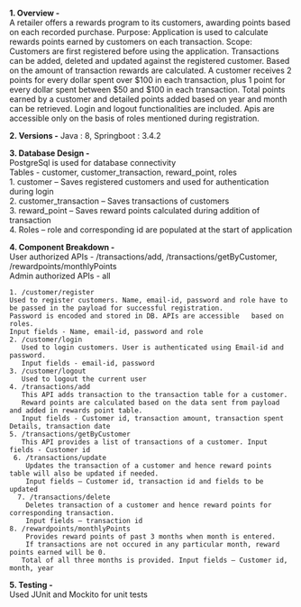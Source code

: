**1. Overview -**  
  A retailer offers a rewards program to its customers, awarding points based on each recorded purchase.
  Purpose: Application is used to calculate rewards points earned by customers on each transaction. 
  Scope: Customers are first registered before using the application. Transactions can be added, deleted and updated against the registered customer. Based on the amount of transaction         rewards are calculated. A customer receives 2 points for every dollar spent over $100 in each transaction, plus 1 point for every dollar spent between $50 and $100 in each transaction. Total points earned by a customer and detailed points added based on year and month can be retrieved. Login and logout functionalities are included. Apis are accessible only on the basis of roles mentioned during registration.

**2. Versions -**
   Java : 8, 
   Springboot : 3.4.2

**3.  Database Design -**  
  PostgreSql is used for database connectivity  
  Tables - customer, customer_transaction, reward_point, roles  
      1.	customer – Saves registered customers and used for authentication during login  
      2.	customer_transaction – Saves transactions of customers  
      3.	reward_point – Saves reward points calculated during addition of transaction  
      4.	Roles – role and corresponding id are populated at the start of application


**4. Component Breakdown -**  
    User authorized APIs - /transactions/add, /transactions/getByCustomer, /rewardpoints/monthlyPoints  
    Admin authorized APIs - all
  
    1. /customer/register  
    Used to register customers. Name, email-id, password and role have to be passed in the payload for successful registration.  
    Password is encoded and stored in DB. APIs are accessible   based on roles.  
    Input fields - Name, email-id, password and role
    2. /customer/login
       Used to login customers. User is authenticated using Email-id and password.  
       Input fields - email-id, password
    3. /customer/logout  
       Used to logout the current user
    4. /transactions/add
       This API adds transaction to the transaction table for a customer.  
       Reward points are calculated based on the data sent from payload and added in rewards point table.  
       Input fields - Customer id, transaction amount, transaction spent Details, transaction date
    5. /transactions/getByCustomer
       This API provides a list of transactions of a customer. Input fields - Customer id
     6. /transactions/update  
        Updates the transaction of a customer and hence reward points table will also be updated if needed.  
        Input fields – Customer id, transaction id and fields to be updated
      7. /transactions/delete  
        Deletes transaction of a customer and hence reward points for corresponding transaction.  
        Input fields – transaction id
    8. /rewardpoints/monthlyPoints  
        Provides reward points of past 3 months when month is entered.  
        If transactions are not occured in any particular month, reward points earned will be 0.  
       Total of all three months is provided. Input fields – Customer id, month, year

**5. Testing -**  
   Used JUnit and Mockito for unit tests

  


   
